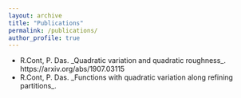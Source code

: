 ```yaml
---
layout: archive
title: "Publications"
permalink: /publications/
author_profile: true
---
```


<ul>
<li> R.Cont, P. Das. _Quadratic variation and quadratic roughness_.
https://arxiv.org/abs/1907.03115
<li> R.Cont, P. Das. _Functions with quadratic variation along refining partitions_.
</ul>
